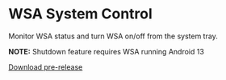 # WSA System Control
Monitor WSA status and turn WSA on/off from the system tray.

**NOTE:** Shutdown feature requires WSA running Android 13

[Download pre-release](https://github.com/infinitepower18/WSA-SystemControl/releases)
